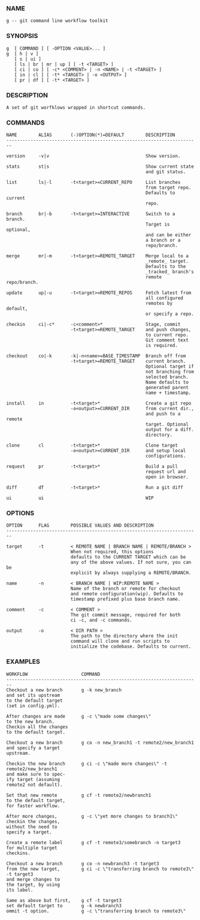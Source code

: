 ### NAME
    g -- git command line workflow toolkit 

### SYNOPSIS
    g  [ COMMAND ] [ -OPTION <VALUE>... ]
    g  [ h | v ]
       [ s | ui ]
       [ ls | br | mr | up ] [ -t <TARGET> ]
       [ ci | co ] [ -c* <COMMENT> | -n <NAME> | -t <TARGET> ] 
       [ in | cl ] [ -t* <TARGET> | -o <OUTPUT> ]
       [ pr | df ] [ -t* <TARGET> ] 

### DESCRIPTION
    A set of git worfklows wrapped in shortcut commands.
    
### COMMANDS
    NAME        ALIAS       (-)OPTION(*)=DEFAULT        DESCRIPTION 
    ------------------------------------------------------------------------

    version     -v|v                                    Show version.

    stats       st|s                                    Show current state 
                                                        and git status.

    list        ls|-l       -t<target>=CURRENT_REPO     List branches
                                                        from target repo.
                                                        Defaults to current
                                                        repo.
                                                        
    branch      br|-b       -t<target>=INTERACTIVE      Switch to a branch.
                                                        Target is optional,
                                                        and can be either 
                                                        a branch or a 
                                                        repo/branch.

    merge       mr|-m       -t<target>=REMOTE_TARGET    Merge local to a 
                                                        _remote_ target.
                                                        Defaults to the
                                                        _tracked_ branch's
                                                        remote repo/branch.

    update      up|-u       -t<target>=REMOTE_REPOS     Fetch latest from
                                                        all configured 
                                                        remotes by default,
                                                        or specify a repo.

    checkin     ci|-c*      -c<comment>*                Stage, commit 
                            -t<target>=REMOTE_TARGET    and push changes,
                                                        to current repo.
                                                        Git comment text
                                                        is required.

    checkout    co|-k       -k|-n<name>=BASE_TIMESTAMP  Branch off from
                            -t<target>=REMOTE_TARGET    current branch.
                                                        Optional target if
                                                        not branching from
                                                        selected branch.
                                                        Name defaults to 
                                                        generated parent
                                                        name + timestamp.  

    install     in          -t<target>*                 Create a git repo
                            -o<output>=CURRENT_DIR      from current dir.,
                                                        and push to a remote
                                                        target. Optional 
                                                        output for a diff.
                                                        directory.
                    
    clone       cl          -t<target>*                 Clone target
                            -o<output>=CURRENT_DIR      and setup local 
                                                        configurations. 

    request     pr          -t<target>*                 Build a pull
                                                        request url and
                                                        open in browser.

    diff        df          -t<target>*                 Run a git diff 
                                                        
    ui          ui                                      WIP


### OPTIONS
    OPTION      FLAG        POSSIBLE VALUES AND DESCRIPTION 
    ------------------------------------------------------------------------

    target      -t          < REMOTE NAME | BRANCH NAME | REMOTE/BRANCH >
                            When not required, this options 
                            defaults to the CURRENT TARGET which can be
                            any of the above values. If not sure, you can be
                            explicit by always supplying a REMOTE/BRANCH.

    name        -n          < BRANCH NAME | WIP:REMOTE NAME >
                            Name of the branch or remote for checkout
                            and remote configuration(wip). Defaults to 
                            timestamp prefixed plus base branch name.

    comment     -c          < COMMENT >
                            The git commit message, required for both
                            ci -c, and -c commands.

    output      -o          < DIR PATH >
                            The path to the directory where the init 
                            command will clone and run scripts to 
                            initialize the codebase. Defaults to current.

### EXAMPLES
    WORKFLOW                    COMMAND
    ------------------------------------------------------------------------ 
    Checkout a new branch       g -k new_branch
    and set its upstream 
    to the default target
    (set in config.yml).

    After changes are made      g -c \"made some changes\"
    to the new branch. 
    Checkin all the changes 
    to the default target.

    Checkout a new branch       g co -n new_branch1 -t remote2/new_branch1
    and specify a target
    upstream.

    Checkin the new branch      g ci -c \"made more changes\" -t remote2/new_branch1
    and make sure to spec-
    ify target (assuming 
    remote2 not default).

    Set that new remote         g cf -t remote2/newbranch1
    to the default target,
    for faster workflow.

    After more changes,         g -c \"yet more changes to branch1\"
    checkin the changes, 
    without the need to 
    specify a target.

    Create a remote label       g cf -t remote3/somebranch -n target3
    for multiple target
    checkins.

    Checkout a new branch       g co -n newbranch3 -t target3
    from the new target,        g ci -c \"transferring branch to remote3\" -t target3
    and merge changes to 
    the target, by using 
    its label.

    Same as above but first,    g cf -t target3
    set default target to       g -k newbranch3
    ommit -t option.            g -c \"transferring branch to remote3\"
